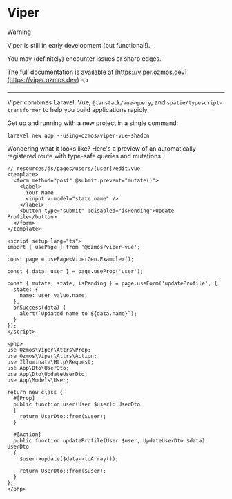 # Viper

> [!WARNING]
> Viper is still in early development (but functional!).
> 
> You may (definitely) encounter issues or sharp edges.

The full documentation is available at [https://viper.ozmos.dev](https://viper.ozmos.dev) 👈

---

Viper combines Laravel, Vue, `@tanstack/vue-query`, and `spatie/typescript-transformer` to help you build applications rapidly.

Get up and running with a new project in a single command:

```
laravel new app --using=ozmos/viper-vue-shadcn
```

Wondering what it looks like? Here's a preview of an automatically registered route with type-safe queries and mutations.

```vue
// resources/js/pages/users/[user]/edit.vue
<template>
  <form method="post" @submit.prevent="mutate()">
    <label>
      Your Name
      <input v-model="state.name" />
    </label>
    <button type="submit" :disabled="isPending">Update Profile</button>
  </form>
</template>

<script setup lang="ts">
import { usePage } from '@ozmos/viper-vue';

const page = usePage<ViperGen.Example>();

const { data: user } = page.useProp('user');

const { mutate, state, isPending } = page.useForm('updateProfile', {
  state: {
    name: user.value.name,
  },
  onSuccess(data) {
    alert(`Updated name to ${data.name}`);
  }
});
</script>

<php>
use Ozmos\Viper\Attrs\Prop;
use Ozmos\Viper\Attrs\Action;
use Illuminate\Http\Request;
use App\Dto\UserDto;
use App\Dto\UpdateUserDto;
use App\Models\User;

return new class {
  #[Prop]
  public function user(User $user): UserDto
  {
    return UserDto::from($user);
  }

  #[Action]
  public function updateProfile(User $user, UpdateUserDto $data): UserDto
  {
    $user->update($data->toArray());

    return UserDto::from($user);
  }
};
</php>
```

